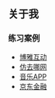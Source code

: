 ## 关于我

### 练习案例
* [博雅互动](http://www.wangyibei.cn/boya/)
* [仿去哪网](http://www.wangyibei.cn/VueNote-Travel)
* [音乐APP](http://www.wangyibei.cn/VueNote-Music/)
* [京东金融](http://www.wangyibei.cn/JDFinance/)
